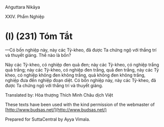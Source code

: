 Aṅguttara Nikāya

XXIV. Phẩm Nghiệp

# (I) (231) Tóm Tắt

—Có bốn nghiệp này, này các Tỷ-kheo, đã được Ta chứng ngộ với thắng trí và thuyết giảng. Thế nào là bốn?

Này các Tỷ-kheo, có nghiệp đen quả đen; này các Tỷ-kheo, có nghiệp trắng quả trắng; này các Tỷ-kheo, có nghiệp đen trắng, quả đen trắng, này các Tỷ kheo, có nghiệp không đen không trắng, quả không đen không trắng, nghiệp đưa đến nghiệp đoạn diệt. Có bốn nghiệp này, này các Tỷ-kheo, đã được Ta chứng ngộ với thắng trí và thuyết giảng.

Translated by: Hòa thượng Thích Minh Châu dịch Việt

These texts have been used with the kind permission of the webmaster of [http://www.budsas.net/](http://www.budsas.net/)

Prepared for SuttaCentral by Ayya Vimala.